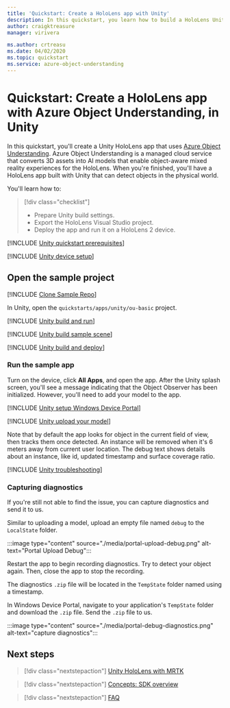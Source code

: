 ```yaml
---
title: 'Quickstart: Create a HoloLens app with Unity'
description: In this quickstart, you learn how to build a HoloLens Unity app using Object Understanding.
author: craigktreasure
manager: virivera

ms.author: crtreasu
ms.date: 04/02/2020
ms.topic: quickstart
ms.service: azure-object-understanding
---
```

# Quickstart: Create a HoloLens app with Azure Object Understanding, in Unity

In this quickstart, you'll create a Unity HoloLens app that uses [Azure Object Understanding](../overview.md). Azure
Object Understanding is a managed cloud service that converts 3D assets into AI models that enable object-aware mixed
reality experiences for the HoloLens. When you're finished, you'll have a HoloLens app built with Unity that can detect
objects in the physical world.

You'll learn how to:

> [!div class="checklist"]
> * Prepare Unity build settings.
> * Export the HoloLens Visual Studio project.
> * Deploy the app and run it on a HoloLens 2 device.

[!INCLUDE [Unity quickstart prerequisites](../../../includes/object-understanding-quickstart-unity-prerequisites.md)]

[!INCLUDE [Unity device setup](../../../includes/object-understanding-quickstart-unity-device-setup.md)]

## Open the sample project

[!INCLUDE [Clone Sample Repo](../../../includes/object-understanding-clone-sample-repository.md)]

In Unity, open the `quickstarts/apps/unity/ou-basic` project.

[!INCLUDE [Unity build and run](../../../includes/object-understanding-quickstart-unity-build-run.md)]

[!INCLUDE [Unity build sample scene](../../../includes/object-understanding-quickstart-unity-build-sample-scene.md)]

[!INCLUDE [Unity build and deploy](../../../includes/object-understanding-quickstart-unity-build-deploy.md)]

### Run the sample app

Turn on the device, click **All Apps**, and open the app. After the Unity splash screen, you'll see a message indicating that the Object Observer has been initialized. However, you'll need to add your model to the app.

[!INCLUDE [Unity setup Windows Device Portal](../../../includes/object-understanding-quickstart-unity-setup-device-portal.md)]

[!INCLUDE [Unity upload your model](../../../includes/object-understanding-quickstart-unity-upload-model.md)]

Note that by default the app looks for object in the current field of view, then tracks them once detected. An instance will be removed when it's 6 meters away from current user location. The debug text shows details about an instance, like id, updated timestamp and surface coverage ratio.

[!INCLUDE [Unity troubleshooting](../../../includes/object-understanding-quickstart-unity-troubleshooting.md)]

### Capturing diagnostics

If you're still not able to find the issue, you can capture diagnostics and send it to us.

Similar to uploading a model, upload an empty file named `debug` to the `LocalState` folder.

:::image type="content" source="./media/portal-upload-debug.png" alt-text="Portal Upload Debug":::

Restart the app to begin recording diagnostics. Try to detect your object again. Then, close the app to stop the recording.

The diagnostics `.zip` file will be located in the `TempState` folder named using a timestamp.

In Windows Device Portal, navigate to your application's `TempState` folder and download the `.zip` file. Send the `.zip` file to us.

:::image type="content" source="./media/portal-debug-diagnostics.png" alt-text="capture diagnostics":::

## Next steps

> [!div class="nextstepaction"]
> [Unity HoloLens with MRTK](get-started-unity-hololens-mrtk.md)

> [!div class="nextstepaction"]
> [Concepts: SDK overview](../concepts/sdk-overview.md)

> [!div class="nextstepaction"]
> [FAQ](../faq.md)
